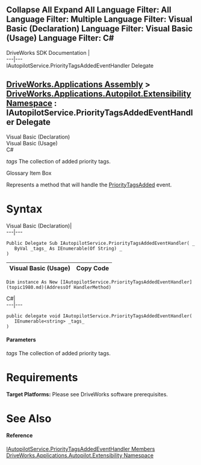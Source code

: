 Collapse All Expand All Language Filter: All  Language Filter: Multiple  Language Filter: Visual Basic (Declaration) Language Filter: Visual Basic (Usage) Language Filter: C#  
---  
DriveWorks SDK Documentation  |   
---|---  
IAutopilotService.PriorityTagsAddedEventHandler Delegate   
  
[DriveWorks.Applications Assembly](topic13.md) > [DriveWorks.Applications.Autopilot.Extensibility Namespace](topic1633.md) : IAutopilotService.PriorityTagsAddedEventHandler Delegate  
---  
  
Visual Basic (Declaration)    
Visual Basic (Usage)    
C# 

_tags_
    The collection of added priority tags.

Glossary Item Box

Represents a method that will handle the [PriorityTagsAdded](topic1685.md) event. 

# Syntax

Visual Basic (Declaration)|   
---|---  
      
    
    Public Delegate Sub IAutopilotService.PriorityTagsAddedEventHandler( _
       ByVal _tags_ As IEnumerable(Of String) _
    )   
  
Visual Basic (Usage)| Copy Code  
---|---  
      
    
    Dim instance As New [IAutopilotService.PriorityTagsAddedEventHandler](topic1980.md)(AddressOf HandlerMethod)  
  
C#|   
---|---  
      
    
    public delegate void IAutopilotService.PriorityTagsAddedEventHandler( 
       IEnumerable<string> _tags_
    )  
  
#### Parameters

 _tags_
    The collection of added priority tags.

# Requirements

**Target Platforms:** Please see DriveWorks software prerequisites.

# See Also

#### Reference

[IAutopilotService.PriorityTagsAddedEventHandler Members](topic1980.md)   
[DriveWorks.Applications.Autopilot.Extensibility Namespace](topic1633.md)


